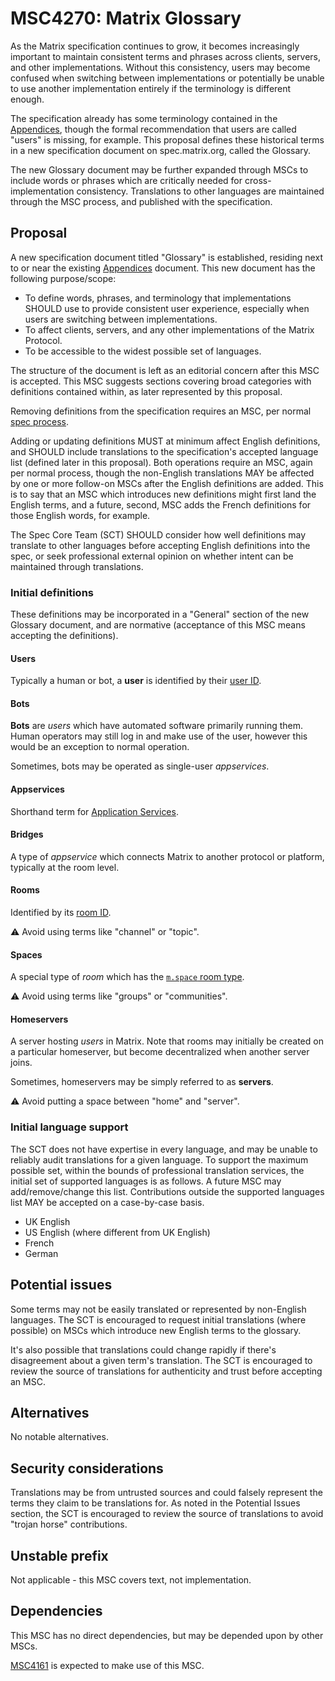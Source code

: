 # MSC4270: Matrix Glossary

As the Matrix specification continues to grow, it becomes increasingly important to maintain consistent
terms and phrases across clients, servers, and other implementations. Without this consistency, users
may become confused when switching between implementations or potentially be unable to use another
implementation entirely if the terminology is different enough.

The specification already has some terminology contained in the [Appendices](https://spec.matrix.org/v1.13/appendices/),
though the formal recommendation that users are called "users" is missing, for example. This proposal
defines these historical terms in a new specification document on spec.matrix.org, called the Glossary.

The new Glossary document may be further expanded through MSCs to include words or phrases which are
critically needed for cross-implementation consistency. Translations to other languages are maintained
through the MSC process, and published with the specification.

## Proposal

A new specification document titled "Glossary" is established, residing next to or near the existing
[Appendices](https://spec.matrix.org/v1.13/appendices/) document. This new document has the following
purpose/scope:

* To define words, phrases, and terminology that implementations SHOULD use to provide consistent
  user experience, especially when users are switching between implementations.
* To affect clients, servers, and any other implementations of the Matrix Protocol.
* To be accessible to the widest possible set of languages.

The structure of the document is left as an editorial concern after this MSC is accepted. This MSC
suggests sections covering broad categories with definitions contained within, as later represented
by this proposal.

Removing definitions from the specification requires an MSC, per normal [spec process](https://spec.matrix.org/proposals/).

Adding or updating definitions MUST at minimum affect English definitions, and SHOULD include
translations to the specification's accepted language list (defined later in this proposal). Both
operations require an MSC, again per normal process, though the non-English translations MAY be
affected by one or more follow-on MSCs after the English definitions are added. This is to say that
an MSC which introduces new definitions might first land the English terms, and a future, second,
MSC adds the French definitions for those English words, for example.

The Spec Core Team (SCT) SHOULD consider how well definitions may translate to other languages before
accepting English definitions into the spec, or seek professional external opinion on whether intent
can be maintained through translations.

### Initial definitions

These definitions may be incorporated in a "General" section of the new Glossary document, and are
normative (acceptance of this MSC means accepting the definitions).

#### Users

Typically a human or bot, a **user** is identified by their [user ID](https://spec.matrix.org/v1.13/appendices/#user-identifiers).

#### Bots

**Bots** are *users* which have automated software primarily running them. Human operators may still
log in and make use of the user, however this would be an exception to normal operation.

Sometimes, bots may be operated as single-user *appservices*.

#### Appservices

Shorthand term for [Application Services](https://spec.matrix.org/v1.13/application-service-api/).

#### Bridges

A type of *appservice* which connects Matrix to another protocol or platform, typically at the room
level.

#### Rooms

Identified by its [room ID](https://spec.matrix.org/v1.13/appendices/#room-ids).

⚠️ Avoid using terms like "channel" or "topic".

#### Spaces

A special type of *room* which has the [`m.space` room type](https://spec.matrix.org/v1.13/client-server-api/#spaces).

⚠️ Avoid using terms like "groups" or "communities".

#### Homeservers

A server hosting *users* in Matrix. Note that rooms may initially be created on a particular homeserver,
but become decentralized when another server joins.

Sometimes, homeservers may be simply referred to as **servers**.

⚠️ Avoid putting a space between "home" and "server".

### Initial language support

The SCT does not have expertise in every language, and may be unable to reliably audit translations
for a given language. To support the maximum possible set, within the bounds of professional translation
services, the initial set of supported languages is as follows. A future MSC may add/remove/change this
list. Contributions outside the supported languages list MAY be accepted on a case-by-case basis.

* UK English
* US English (where different from UK English)
* French
* German

## Potential issues

Some terms may not be easily translated or represented by non-English languages. The SCT is encouraged
to request initial translations (where possible) on MSCs which introduce new English terms to the
glossary.

It's also possible that translations could change rapidly if there's disagreement about a given term's
translation. The SCT is encouraged to review the source of translations for authenticity and trust
before accepting an MSC.

## Alternatives

No notable alternatives.

## Security considerations

Translations may be from untrusted sources and could falsely represent the terms they claim to be
translations for. As noted in the Potential Issues section, the SCT is encouraged to review the source
of translations to avoid "trojan horse" contributions.

## Unstable prefix

Not applicable - this MSC covers text, not implementation.

## Dependencies

This MSC has no direct dependencies, but may be depended upon by other MSCs.

[MSC4161](https://github.com/matrix-org/matrix-spec-proposals/pull/4161) is expected to make use of
this MSC.
